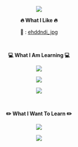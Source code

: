 <div align=center>

<img src="https://capsule-render.vercel.app/api?type=transparent&color=ffffff&height=120&section=header&text=HI%20THERE!&fontColor=1A73E9&fontSize=32&animation=twinkling"/>
  
**🔥 What I Like 🔥**

📸 : [ehddndi_jpg](https://www.instagram.com/ehddndi_.jpg/)

</br>

**💻 What I Am Learning 💻**
 
<img src="https://img.shields.io/badge/flutter-02569B?style=for-the-badge&logo=flutter&logoColor=white"></br>

<img src="https://img.shields.io/badge/figma-F24E1E?style=for-the-badge&logo=figma&logoColor=white"></br>

<img src="https://img.shields.io/badge/c-A8B9CC?style=for-the-badge&logo=c&logoColor=white"></br>

</br>

**✏️ What I Want To Learn ✏️**

<img src="https://img.shields.io/badge/react-61DAFB?style=for-the-badge&logo=react&logoColor=white"></br>

<img src="https://img.shields.io/badge/kotlin-7F52FF?style=for-the-badge&logo=kotlin&logoColor=white"></br>

</div>
